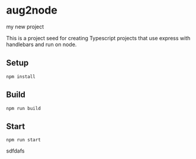 # aug2node

my new project

This is a project seed for creating Typescript projects that use express with handlebars and run on node.

## Setup


`npm install`




## Build





`npm run build`









## Start




`npm run start`


sdfdafs
